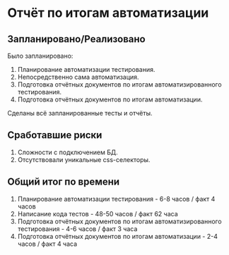 # Отчёт по итогам автоматизации

## Запланировано/Реализовано
Было запланировано:

1. Планирование автоматизации тестирования.
2. Непосредственно сама автоматизация.
3. Подготовка отчётных документов по итогам автоматизированного тестирования.
4. Подготовка отчётных документов по итогам автоматизации.

Сделаны всё запланированные тесты и отчёты.

## Сработавшие риски
1. Сложности с подключением БД.
1. Отсутствовали уникальные css-селекторы.

## Общий итог по времени
1. Планирование автоматизации тестирования - 6-8 часов / факт 4 часов
1. Написание кода тестов - 48-50 часов / факт 62 часа
1. Подготовка отчётных документов по итогам автоматизированного тестирования - 4-6 часов / факт 3 часа
1. Подготовка отчётных документов по итогам автоматизации - 2-4 часов / факт 4 часа
